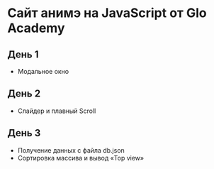 # Сайт анимэ на JavaScript от Glo Academy

## День 1
* Модальное окно

## День 2
* Слайдер и плавный Scroll

## День 3
* Получение данных с файла db.json
* Сортировка массива и вывод «Top view»